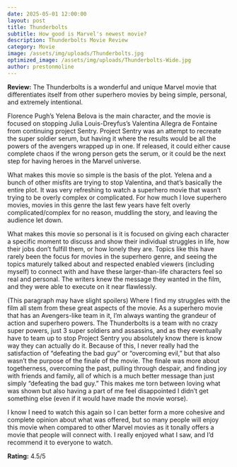 ```yaml
---
date: 2025-05-01 12:00:00
layout: post
title: Thunderbolts
subtitle: How good is Marvel's newest movie?
description: Thunderbolts Movie Review
category: Movie
image: /assets/img/uploads/Thunderbolts.jpg
optimized_image: /assets/img/uploads/Thunderbolts-Wide.jpg
author: prestonmoline
---
```


**Review:**
The Thunderbolts is a wonderful and unique Marvel movie that differentiates itself from other superhero movies by being simple, personal, and extremely intentional.

Florence Pugh’s Yelena Belova is the main character, and the movie is focused on stopping Julia Louis-Dreyfus’s Valentina Allegra de Fontaine from continuing project Sentry. Project Sentry was an attempt to recreate the super soldier serum, but having it where the results would be all the powers of the avengers wrapped up in one. If released, it could either cause complete chaos if the wrong person gets the serum, or it could be the next step for having heroes in the Marvel universe.

What makes this movie so simple is the basis of the plot. Yelena and a bunch of other misfits are trying to stop Valentina, and that’s basically the entire plot. It was very refreshing to watch a superhero movie that wasn’t trying to be overly complex or complicated. For how much I love superhero movies, movies in this genre the last few years have felt overly complicated/complex for no reason, muddling the story, and leaving the audience let down.

What makes this movie so personal is it is focused on giving each character a specific moment to discuss and show their individual struggles in life, how their jobs don’t fulfill them, or how lonely they are. Topics like this have rarely been the focus for movies in the superhero genre, and seeing the topics maturely talked about and respected enabled viewers (including myself) to connect with and have these larger-than-life characters feel so real and personal. The writers knew the message they wanted in the film, and they were able to execute on it near flawlessly.

(This paragraph may have slight spoilers) Where I find my struggles with the film all stem from these great aspects of the movie. As a superhero movie that has an Avengers-like team in it, I’m always wanting the grandeur of action and superhero powers. The Thunderbolts is a team with no crazy super powers, just 3 super soldiers and assassins, and as they eventually have to team up to stop Project Sentry you absolutely know there is know way they can actually do it. Because of this, I never really had the satisfaction of “defeating the bad guy” or “overcoming evil,” but that also wasn’t the purpose of the finale of the movie. The finale was more about togetherness, overcoming the past, pulling through despair, and finding joy with friends and family, all of which is a much better message than just simply “defeating the bad guy.” This makes me torn between loving what was shown but also having a part of me feel disappointed I didn’t get something else (even if it would have made the movie worse).

I know I need to watch this again so I can better form a more cohesive and complete opinion about what was offered, but so many people will enjoy this movie when compared to other Marvel movies as it tonally offers a movie that people will connect with. I really enjoyed what I saw, and I’d recommend it to everyone to watch.


**Rating:**
4.5/5
